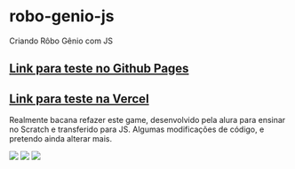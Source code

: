 # robo-genio-js
Criando Rôbo Gênio com JS


## [Link para teste no Github Pages](https://jacksonsr451.github.io/robo-genio-js/)

## [Link para teste na Vercel](https://robo-genio-js.vercel.app/)


Realmente bacana refazer este game, desenvolvido pela alura para ensinar no Scratch e transferido para JS.
Algumas modificações de código, e pretendo ainda alterar mais.

[![](https://img.shields.io/badge/JavaScript-323330?style=for-the-badge&logo=javascript&logoColor=F7DF1E)]() [![](https://img.shields.io/badge/Vercel-000000?style=for-the-badge&logo=vercel&logoColor=white)](vercel.com) [![](https://img.shields.io/badge/GitHub%20Pages-222222?style=for-the-badge&logo=GitHub%20Pages&logoColor=white)](https://pages.github.com/)
